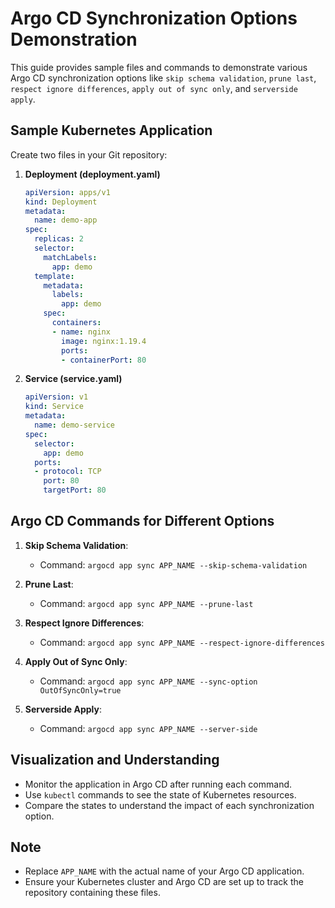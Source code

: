
# Argo CD Synchronization Options Demonstration

This guide provides sample files and commands to demonstrate various Argo CD synchronization options like `skip schema validation`, `prune last`, `respect ignore differences`, `apply out of sync only`, and `serverside apply`.

## Sample Kubernetes Application

Create two files in your Git repository:

1. **Deployment (deployment.yaml)**

   ```yaml
   apiVersion: apps/v1
   kind: Deployment
   metadata:
     name: demo-app
   spec:
     replicas: 2
     selector:
       matchLabels:
         app: demo
     template:
       metadata:
         labels:
           app: demo
       spec:
         containers:
         - name: nginx
           image: nginx:1.19.4
           ports:
           - containerPort: 80
   ```

2. **Service (service.yaml)**

   ```yaml
   apiVersion: v1
   kind: Service
   metadata:
     name: demo-service
   spec:
     selector:
       app: demo
     ports:
     - protocol: TCP
       port: 80
       targetPort: 80
   ```

## Argo CD Commands for Different Options

1. **Skip Schema Validation**:
   - Command: `argocd app sync APP_NAME --skip-schema-validation`

2. **Prune Last**:
   - Command: `argocd app sync APP_NAME --prune-last`

3. **Respect Ignore Differences**:
   - Command: `argocd app sync APP_NAME --respect-ignore-differences`

4. **Apply Out of Sync Only**:
   - Command: `argocd app sync APP_NAME --sync-option OutOfSyncOnly=true`

5. **Serverside Apply**:
   - Command: `argocd app sync APP_NAME --server-side`

## Visualization and Understanding

- Monitor the application in Argo CD after running each command.
- Use `kubectl` commands to see the state of Kubernetes resources.
- Compare the states to understand the impact of each synchronization option.

## Note

- Replace `APP_NAME` with the actual name of your Argo CD application.
- Ensure your Kubernetes cluster and Argo CD are set up to track the repository containing these files.
